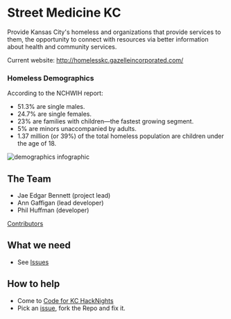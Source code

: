 # Street Medicine KC

Provide Kansas City's homeless and organizations that provide services to them, the opportunity to connect with resources via better information about health and community services. 

Current website: http://homelesskc.gazelleincorporated.com/

### Homeless Demographics

According to the NCHWIH report:
- 51.3% are single males.
- 24.7% are single females.
- 23% are families with children—the fastest growing segment.
- 5% are minors unaccompanied by adults.
- 1.37 million (or 39%) of the total homeless population are children under the age of 18.
 
![demographics infographic](https://cloud.githubusercontent.com/assets/17709785/18036030/69b0e5b0-6d27-11e6-9ba9-92ff567c9d9b.jpg)


## The Team

* Jae Edgar Bennett (project lead) 
* Ann Gaffigan (lead developer)
* Phil Huffman (developer)

[Contributors](https://github.com/codeforkansascity/street-medicine-kc/graphs/contributors)

## What we need

* See [Issues](https://github.com/codeforkansascity/street-medicine-kc/issues)

## How to help

* Come to [Code for KC HackNights](http://www.meetup.com/KCBrigade/)
* Pick an [issue](https://github.com/codeforkansascity/street-medicine-kc/issues), fork the Repo and fix it.  
